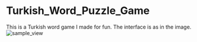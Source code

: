 # Turkish_Word_Puzzle_Game
This is a Turkish word game I made for fun. The interface is as in the image.
![sample_view](https://github.com/salihberkeb/Turkish_Word_Puzzle_Game/assets/126278500/9d9b83b1-2958-4682-b977-3dbf0e7de285)
